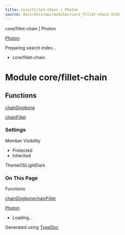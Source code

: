 ```yaml
---
title: core/fillet-chain | Photon
source: docs/docs/api/modules/core_fillet-chain.html
---
```


core/fillet-chain | Photon

[Photon](../index.md)




Preparing search index...

* core/fillet-chain

# Module core/fillet-chain

## Functions

[chainDogbone](../functions/core_fillet-chain.chainDogbone.md)


[chainFillet](../functions/core_fillet-chain.chainFillet.md)

### Settings

Member Visibility

* Protected
* Inherited

ThemeOSLightDark

### On This Page

Functions

[chainDogbone](#chaindogbone)[chainFillet](#chainfillet)

[Photon](../index.md)

* Loading...

Generated using [TypeDoc](https://typedoc.org/)
